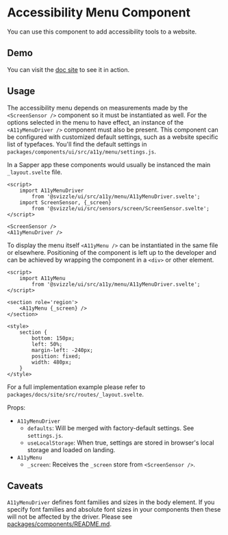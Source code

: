 # Accessibility Menu Component

You can use this component to add accessibility tools to a website.

## Demo

You can visit the [doc site](https://nestauk.github.io/svizzle/) to see it in
action.

## Usage

The accessibility menu depends on measurements made by the `<ScreenSensor />` 
component so it must be instantiated as well. For the options selected in the
menu to have effect, an instance of the `<A11yMenuDriver />` component must also
be present. This component can be configured with customized default settings,
such as a website specific list of typefaces. You'll find the default settings
in `packages/components/ui/src/a11y/menu/settings.js`.

In a Sapper app these components would usually be instanced the main
`_layout.svelte` file.

```svelte
<script>
	import A11yMenuDriver
		from '@svizzle/ui/src/a11y/menu/A11yMenuDriver.svelte';
	import ScreenSensor, {_screen}
		from '@svizzle/ui/src/sensors/screen/ScreenSensor.svelte';
</script>

<ScreenSensor />
<A11yMenuDriver />
```

To display the menu itself `<A11yMenu />` can be instantiated in the same file or
elsewhere. Positioning of the component is left up to the developer and can be
achieved by wrapping the component in a `<div>` or other element.

```svelte
<script>
	import A11yMenu
		from '@svizzle/ui/src/a11y/menu/A11yMenuDriver.svelte';
</script>

<section role='region'>
	<A11yMenu {_screen} />
</section>

<style>
	section {
		bottom: 150px;
		left: 50%;
		margin-left: -240px;
		position: fixed;
		width: 480px;
	}
</style>
```

For a full implementation example please refer to
`packages/docs/site/src/routes/_layout.svelte`.

Props:
- `A11yMenuDriver`
	- `defaults`: Will be merged with factory-default settings. See `settings.js`.
	- `useLocalStorage`: When true, settings are stored in browser's local storage and loaded on landing.
- `A11yMenu`
	- `_screen`: Receives the `_screen` store from `<ScreenSensor />`.

## Caveats

`A11yMenuDriver` defines font families and sizes in the body element. If you
specify font families and absolute font sizes in your components then these
will not be affected by the driver. Please see 
[packages/components/README.md](packages/components/README.md).

